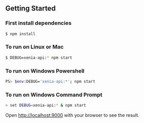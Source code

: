 ## Getting Started

### First install dependencies

```bash
$ npm install
```

### To run on Linux or Mac

```bash
$ DEBUG=xenia-api:* npm start
```

### To run on Windows Powershell

```bash
PS> $env:DEBUG='xenia-api:*'; npm start
```

### To run on Windows Command Prompt

```bash
> set DEBUG=xenia-api:* & npm start
```

Open [http://localhost:9000](http://localhost:9000) with your browser to see the result.
